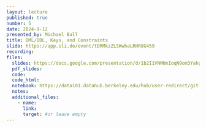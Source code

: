 ```yaml
---
layout: lecture
published: true
number: 5
date: 2024-9-12
presented_by: Michael Ball
title: DML/DDL, Keys, and Constraints
slido: https://app.sli.do/event/tDRMkzZLSWwhaLRHR8G459
recording:
files:
  slides: https://docs.google.com/presentation/d/1b2I1VNMNnIoqN9om3Yakg4MCm-X_b0sOMK5tapGMpAc/preview
  pdf_slides:
  code:
  code_html:
  notebook: https://data101.datahub.berkeley.edu/hub/user-redirect/git-pull?repo=https%3A%2F%2Fgithub.com%2Fcal-data-eng%2Ffa24-materials&branch=main&urlpath=lab%2Ftree%2Ffa24-materials%2Flec%2Flec05
  notes:
  additional_files:
    - name:
      link:
      target: #or leave empty
---
```


